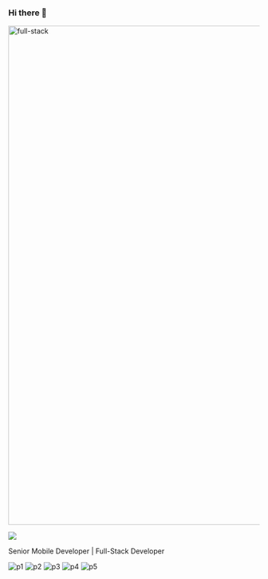 ### Hi there 👋

<img width="1000" alt="full-stack" src="https://user-images.githubusercontent.com/22513107/231665021-9e3b9ec5-9baf-4e4e-80ba-c7c2debdac11.png">

![](https://komarev.com/ghpvc/?username=elite-mob)

Senior Mobile Developer | Full-Stack Developer

![p1](https://user-images.githubusercontent.com/22513107/231665940-ea065f82-6306-491c-9d3e-816ebb5d3fea.jpg)
![p2](https://user-images.githubusercontent.com/22513107/231665965-6276ebaf-b807-40b6-b900-6aa6d169192d.jpg)
![p3](https://user-images.githubusercontent.com/22513107/231665978-12909ea2-971f-4c92-8269-ffc5ba5dd150.jpg)
![p4](https://user-images.githubusercontent.com/22513107/231665987-62ddc522-751e-4b84-8e5f-0c8a2d625d91.png)
![p5](https://user-images.githubusercontent.com/22513107/231665995-42152353-e114-454a-871e-52494a344087.png)
